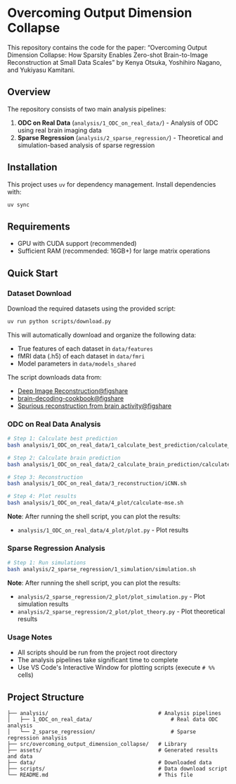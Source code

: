 # Overcoming Output Dimension Collapse

This repository contains the code for the paper:
“Overcoming Output Dimension Collapse: How Sparsity Enables Zero-shot Brain-to-Image Reconstruction at Small Data Scales” by Kenya Otsuka, Yoshihiro Nagano, and Yukiyasu Kamitani.

## Overview

The repository consists of two main analysis pipelines:

1. **ODC on Real Data** (`analysis/1_ODC_on_real_data/`) - Analysis of ODC using real brain imaging data
2. **Sparse Regression** (`analysis/2_sparse_regression/`) - Theoretical and simulation-based analysis of sparse regression

## Installation

This project uses `uv` for dependency management. Install dependencies with:

```bash
uv sync
```

## Requirements

- GPU with CUDA support (recommended)
- Sufficient RAM (recommended: 16GB+) for large matrix operations

## Quick Start

### Dataset Download

Download the required datasets using the provided script:

```bash
uv run python scripts/download.py
```

This will automatically download and organize the following data:

- True features of each dataset in `data/features`
- fMRI data (.h5) of each dataset in `data/fmri`
- Model parameters in `data/models_shared`

The script downloads data from:

- [Deep Image Reconstruction@figshare](https://figshare.com/articles/dataset/Deep_Image_Reconstruction/7033577)
- [brain-decoding-cookbook@figshare](https://figshare.com/articles/dataset/brain-decoding-cookbook/21564384)
- [Spurious reconstruction from brain activity@figshare](https://figshare.com/articles/dataset/Spurious_reconstruction_from_brain_activity/27013342)

### ODC on Real Data Analysis

```bash
# Step 1: Calculate best prediction
bash analysis/1_ODC_on_real_data/1_calculate_best_prediction/calculate_best_prediction.sh

# Step 2: Calculate brain prediction
bash analysis/1_ODC_on_real_data/2_calculate_brain_prediction/calculate_brain_prediction.sh

# Step 3: Reconstruction
bash analysis/1_ODC_on_real_data/3_reconstruction/iCNN.sh

# Step 4: Plot results
bash analysis/1_ODC_on_real_data/4_plot/calculate-mse.sh
```

**Note**: After running the shell script, you can plot the results:

- `analysis/1_ODC_on_real_data/4_plot/plot.py` - Plot results

### Sparse Regression Analysis

```bash
# Step 1: Run simulations
bash analysis/2_sparse_regression/1_simulation/simulation.sh
```

**Note**: After running the shell script, you can plot the results:

- `analysis/2_sparse_regression/2_plot/plot_simulation.py` - Plot simulation results
- `analysis/2_sparse_regression/2_plot/plot_theory.py` - Plot theoretical results

### Usage Notes

- All scripts should be run from the project root directory
- The analysis pipelines take significant time to complete
- Use VS Code's Interactive Window for plotting scripts (execute `# %%` cells)

## Project Structure

```
├── analysis/                                   # Analysis pipelines
│   ├── 1_ODC_on_real_data/                         # Real data ODC analysis
│   └── 2_sparse_regression/                        # Sparse regression analysis
├── src/overcoming_output_dimension_collapse/   # Library
├── assets/                                     # Generated results and data
├── data/                                       # Downloaded data
├── scripts/                                    # Data download script
└── README.md                                   # This file
```
